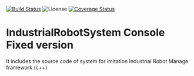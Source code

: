 [![Build Status](https://www.travis-ci.com/evster-coder/IndustrialRobotSystemConsoleFixed.svg?branch=main)](https://www.travis-ci.com/github/evster-coder/IndustrialRobotSystemConsoleFixed)
![License](https://img.shields.io/github/license/evster-coder/IndustrialRobotSystemConsoleFixed)
[![Coverage Status](https://coveralls.io/repos/github/evster-coder/IndustrialRobotSystemConsoleFixed/badge.svg?branch=main&service=github)](https://coveralls.io/github/evster-coder/IndustrialRobotSystemConsoleFixed?branch=main)

# IndustrialRobotSystem Console Fixed version

It includes the source code of system for imitation Industrial Robot Manage framework (c++)
